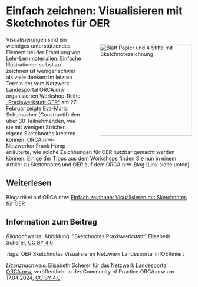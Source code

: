 # Einfach zeichnen: Visualisieren mit Sketchnotes für OER

<img src="https://github.com/lindahalm-hsbi/infOERmiert/assets/147709351/2c38725f-2a4c-402d-a364-a90ceb78769e" style="float: right; margin: 20px 0px 20px 50px" alt="Blatt Papier und 4 Stifte mit Sketchnotezeichnung" title="Visualisieren mit Sketchnotes für OER" width="250px" /> 

Visualisierungen sind ein wichtiges unterstützendes Element bei der  Erstellung von Lehr-Lernmaterialien. Einfache Illustrationen selbst zu  zeichnen ist weniger schwer als viele denken: Im letzten Termin der vom  Netzwerk Landesportal ORCA.nrw organisierten Workshop-Reihe [„Praxiswerkstatt OER“](https://www.orca.nrw/praxiswerkstatt-oer "„Praxiswerkstatt OER“")  am 27. Februar zeigte Eva-Maria Schumacher (Constructif) den über 30  Teilnehmenden, wie sie mit wenigen Strichen eigene Sketchnotes kreieren  können. ORCA.nrw-Netzwerker Frank Homp erläuterte, wie solche  Zeichnungen für OER nutzbar gemacht werden können. Einige der Tipps aus  dem Workshops finden Sie nun in einem Artikel zu Sketchnotes und OER auf  dem ORCA.nrw-Blog (Link siehe unten).
 
## Weiterlesen
Blogartikel auf ORCA.nrw: [Einfach zeichnen: Visualisieren mit Sketchnotes für OER](https://www.orca.nrw/blog/gastbeitrag/sketchnotes "Einfach zeichnen: Visualisieren mit Sketchnotes für OER")

## Information zum Beitrag
*Bildnachweise*: Abbildung: “Sketchnotes Praxiswerkstatt“, Elisabeth Scherer, [CC BY 4.0](https://creativecommons.org/licenses/by/4.0/legalcode.de "CC BY 4.0")

*Tags*:  OER Sketchnotes Visualisieren Netzwerk Landesportal infOERmiert

*Lizenznachweis*: Elisabeth Scherer für das <a href="http://www.orca.nrw/ueber-uns/netzwerk" target="_blank">Netzwerk Landesportal ORCA.nrw</a>, veröffentlicht in der Community of Practice ORCA.nrw am 17.04.2024, <a href="https://creativecommons.org/licenses/by/4.0/" target="_blank">CC BY 4.0</a>
